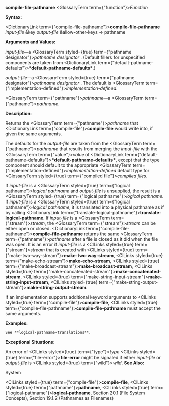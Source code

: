 **compile-file-pathname** <GlossaryTerm  term={"function"}><i>Function</i></GlossaryTerm> 



**Syntax:** 



<DictionaryLink  term={"compile-file-pathname"}><b>compile-file-pathname</b></DictionaryLink> *input-file* &amp;key *output-file* &amp;allow-other-keys → pathname 



**Arguments and Values:** 



*input-file*—a <GlossaryTerm styled={true} term={"pathname designator"}><i>pathname designator</i></GlossaryTerm> . (Default fillers for unspecified components are taken from <DictionaryLink  term={"default-pathname-defaults"}><b>\*default-pathname-defaults\*</b></DictionaryLink>.) 



*output-file*—a <GlossaryTerm styled={true} term={"pathname designator"}><i>pathname designator</i></GlossaryTerm> . The default is <GlossaryTerm  term={"implementation-defined"}><i>implementation-defined</i></GlossaryTerm>. 



<GlossaryTerm  term={"pathname"}><i>pathname</i></GlossaryTerm>—a <GlossaryTerm  term={"pathname"}><i>pathname</i></GlossaryTerm>. 



**Description:** 



Returns the <GlossaryTerm  term={"pathname"}><i>pathname</i></GlossaryTerm> that <DictionaryLink  term={"compile-file"}><b>compile-file</b></DictionaryLink> would write into, if given the same arguments. 



The defaults for the *output-file* are taken from the <GlossaryTerm  term={"pathname"}><i>pathname</i></GlossaryTerm> that results from merging the *input-file* with the <GlossaryTerm  term={"value"}><i>value</i></GlossaryTerm> of <DictionaryLink  term={"default-pathname-defaults"}><b>\*default-pathname-defaults\*</b></DictionaryLink>, except that the type component should default to the appropriate <GlossaryTerm  term={"implementation-defined"}><i>implementation-defined</i></GlossaryTerm> default type for <GlossaryTerm styled={true} term={"compiled file"}><i>compiled files</i></GlossaryTerm>. 



If *input-file* is a <GlossaryTerm styled={true} term={"logical pathname"}><i>logical pathname</i></GlossaryTerm> and *output-file* is unsupplied, the result is a <GlossaryTerm styled={true} term={"logical pathname"}><i>logical pathname</i></GlossaryTerm>. If *input-file* is a <GlossaryTerm styled={true} term={"logical pathname"}><i>logical pathname</i></GlossaryTerm>, it is translated into a physical pathname as if by calling <DictionaryLink  term={"translate-logical-pathname"}><b>translate-logical-pathname</b></DictionaryLink>. If *input-file* is a <GlossaryTerm  term={"stream"}><i>stream</i></GlossaryTerm>, the <GlossaryTerm  term={"stream"}><i>stream</i></GlossaryTerm> can be either open or closed. <DictionaryLink  term={"compile-file-pathname"}><b>compile-file-pathname</b></DictionaryLink> returns the same <GlossaryTerm  term={"pathname"}><i>pathname</i></GlossaryTerm> after a file is closed as it did when the file was open. It is an error if *input-file* is a <ClLinks styled={true} term={"stream"}><i>stream</i></ClLinks> that is created with <ClLinks styled={true} term={"make-two-way-stream"}><b>make-two-way-stream</b></ClLinks>, <ClLinks styled={true} term={"make-echo-stream"}><b>make-echo-stream</b></ClLinks>, <ClLinks styled={true} term={"make-broadcast-stream"}><b>make-broadcast-stream</b></ClLinks>, <ClLinks styled={true} term={"make-concatenated-stream"}><b>make-concatenated-stream</b></ClLinks>, <ClLinks styled={true} term={"make-string-input-stream"}><b>make-string-input-stream</b></ClLinks>, <ClLinks styled={true} term={"make-string-output-stream"}><b>make-string-output-stream</b></ClLinks>. 



If an implementation supports additional keyword arguments to <ClLinks styled={true} term={"compile-file"}><b>compile-file</b></ClLinks>, <ClLinks styled={true} term={"compile-file-pathname"}><b>compile-file-pathname</b></ClLinks> must accept the same arguments. 



**Examples:**
```lisp
See **logical-pathname-translations**. 
```
**Exceptional Situations:** 



An error of <ClLinks styled={true} term={"type"}><i>type</i></ClLinks> <ClLinks styled={true} term={"file-error"}><b>file-error</b></ClLinks> might be signaled if either *input-file* or *output-file* is <ClLinks styled={true} term={"wild"}><i>wild</i></ClLinks>. **See Also:** 



System 



 



 



<ClLinks styled={true} term={"compile-file"}><b>compile-file</b></ClLinks>, <ClLinks styled={true} term={"pathname"}><b>pathname</b></ClLinks>, <ClLinks styled={true} term={"logical-pathname"}><b>logical-pathname</b></ClLinks>, Section 20.1 (File System Concepts), Section 19.1.2 (Pathnames as Filenames) 



